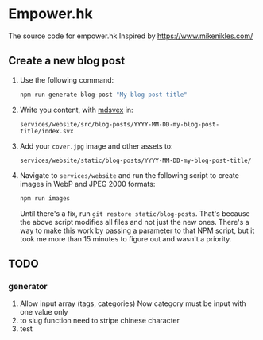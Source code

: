 # Empower.hk

The source code for empower.hk
Inspired by https://www.mikenikles.com/

## Create a new blog post

1. Use the following command:

   ```bash
   npm run generate blog-post "My blog post title"
   ```

1. Write you content, with [mdsvex](https://mdsvex.com/) in:

   ```
   services/website/src/blog-posts/YYYY-MM-DD-my-blog-post-title/index.svx
   ```

1. Add your `cover.jpg` image and other assets to:

   ```
   services/website/static/blog-posts/YYYY-MM-DD-my-blog-post-title/
   ```

1. Navigate to `services/website` and run the following script to create images in WebP and JPEG 2000 formats:

   ```bash
   npm run images
   ```

   Until there's a fix, run `git restore static/blog-posts`. That's because the above script modifies all files and not
   just the new ones. There's a way to make this work by passing a parameter to that NPM script, but it took me more
   than 15 minutes to figure out and wasn't a priority.

## TODO
### generator 
1. Allow input array (tags, categories)
   Now category must be input with one value only
2. to slug function need to stripe chinese character
3. test